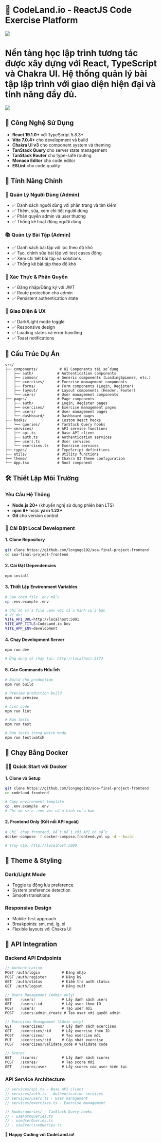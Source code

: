 # 🎯 CodeLand.io - ReactJS Code Exercise Platform

![](docs\img\banner.png)

# Nền tảng học lập trình tương tác được xây dựng với React, TypeScript và Chakra UI. Hệ thống quản lý bài tập lập trình với giao diện hiện đại và tính năng đầy đủ.

![](docs\img\codelandio.PNG)

## 🚀 Công Nghệ Sử Dụng

- **React 19.1.0+** với TypeScript 5.8.3+
- **Vite 7.0.4+** cho development và build
- **Chakra UI v3** cho component system và theming
- **TanStack Query** cho server state management
- **TanStack Router** cho type-safe routing
- **Monaco Editor** cho code editor
- **ESLint** cho code quality

## 🎯 Tính Năng Chính

### 👥 Quản Lý Người Dùng (Admin)
- ✅ Danh sách người dùng với phân trang và tìm kiếm
- ✅ Thêm, sửa, xem chi tiết người dùng
- ✅ Phân quyền admin và user thường
- ✅ Thống kê hoạt động người dùng

### 📚 Quản Lý Bài Tập (Admin)
- ✅ Danh sách bài tập với lọc theo độ khó
- ✅ Tạo, chỉnh sửa bài tập với test cases động
- ✅ Xem chi tiết bài tập và solutions
- ✅ Thống kê bài tập theo độ khó

### 🔐 Xác Thực & Phân Quyền
- ✅ Đăng nhập/Đăng ký với JWT
- ✅ Route protection cho admin
- ✅ Persistent authentication state

### 🎨 Giao Diện & UX
- ✅ Dark/Light mode toggle
- ✅ Responsive design
- ✅ Loading states và error handling
- ✅ Toast notifications

## 📁 Cấu Trúc Dự Án

```
src/
├── components/          # UI Components tái sử dụng
│   ├── auth/           # Authentication components
│   ├── common/         # Generic components (LoadingSpinner, etc.)
│   ├── exercises/      # Exercise management components
│   ├── forms/          # Form components (Login, Register)
│   ├── layout/         # Layout components (Header, Footer)
│   └── users/          # User management components
├── pages/              # Page components
│   ├── auth/           # Login, Register pages
│   ├── exercises/      # Exercise management pages
│   ├── users/          # User management pages
│   └── dashboard/      # Dashboard pages
├── hooks/              # Custom React hooks
│   └── queries/        # TanStack Query hooks
├── services/           # API service functions
│   ├── api.ts          # Base API client
│   ├── auth.ts         # Authentication services
│   ├── users.ts        # User services
│   └── exercises.ts    # Exercise services
├── types/              # TypeScript definitions
├── utils/              # Utility functions
├── theme/              # Chakra UI theme configuration
└── App.tsx             # Root component
```

## 🛠️ Thiết Lập Môi Trường

### Yêu Cầu Hệ Thống
- **Node.js 20+** (khuyến nghị sử dụng phiên bản LTS)
- **npm 9+** hoặc **yarn 1.22+**
- **Git** cho version control

### 🔧 Cài Đặt Local Development

#### 1. Clone Repository
```bash
git clone https://github.com/longngo192/soa-final-project-frontend
cd soa-final-project-frontend
```

#### 2. Cài Đặt Dependencies
```bash
npm install
```

#### 3. Thiết Lập Environment Variables
```bash
# Sao chép file .env mẫu
cp .env.example .env

# Chỉnh sửa file .env với cấu hình của bạn
# Ví dụ:
VITE_API_URL=http://localhost:5001
VITE_APP_TITLE=CodeLand.io Dev
VITE_APP_ENV=development
```

#### 4. Chạy Development Server
```bash
npm run dev

# Ứng dụng sẽ chạy tại: http://localhost:5173
```

#### 5. Các Commands Hữu Ích

```bash
# Build cho production
npm run build

# Preview production build
npm run preview

# Lint code
npm run lint

# Run tests
npm run test

# Run tests trong watch mode
npm run test:watch
```

## 🐳 Chạy Bằng Docker

### 🏃‍♂️ Quick Start với Docker

#### 1. Clone và Setup
```bash
git clone https://github.com/longngo192/soa-final-project-frontend
cd codeland-frontend

# Copy environment template
cp .env.example .env
# Chỉnh sửa .env với cấu hình của bạn
```

#### 2. Frontend Only (Kết nối API ngoài)
```bash
# Chỉ chạy frontend, kết nối với API có sẵn
docker-compose -f docker-compose.frontend.yml up -d --build

# Truy cập: http://localhost:3000
```

## 🎨 Theme & Styling

### Dark/Light Mode
- Toggle tự động lưu preference
- System preference detection
- Smooth transitions

### Responsive Design
- Mobile-first approach
- Breakpoints: sm, md, lg, xl
- Flexible layouts với Chakra UI

## 📡 API Integration

### Backend API Endpoints
```typescript
// Authentication
POST /auth/login          # Đăng nhập
POST /auth/register       # Đăng ký
GET  /auth/status         # Kiểm tra auth status
GET  /auth/logout         # Đăng xuất

// Users Management (Admin only)
GET    /users/            # Lấy danh sách users
GET    /users/:id         # Lấy user theo ID
POST   /users/            # Tạo user mới
POST   /users/admin_create # Tạo user với quyền admin

// Exercises Management (Admin only)  
GET    /exercises/        # Lấy danh sách exercises
GET    /exercises/:id     # Lấy exercise theo ID
POST   /exercises/        # Tạo exercise mới
PUT    /exercises/:id     # Cập nhật exercise
POST   /exercises/validate_code # Validate code

// Scores
GET    /scores/           # Lấy danh sách scores
POST   /scores/           # Tạo score mới
GET    /scores/user       # Lấy scores của user hiện tại
```

### API Service Architecture
```typescript
// services/api.ts - Base API client
// services/auth.ts - Authentication services  
// services/users.ts - User management
// services/exercises.ts - Exercise management

// hooks/queries/ - TanStack Query hooks
// - useAuthQueries.ts
// - useUserQueries.ts  
// - useExerciseQueries.ts
```

**🎉 Happy Coding với CodeLand.io!**